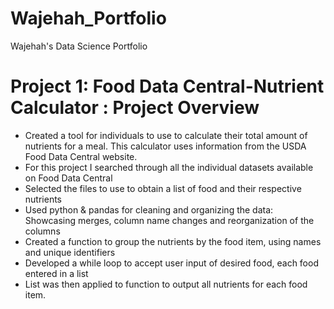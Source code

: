 # Wajehah_Portfolio
Wajehah's Data Science Portfolio

# Project 1: Food Data Central-Nutrient Calculator : Project Overview

* Created a tool for individuals to use to calculate their total amount of nutrients for a meal.  This calculator uses information from the USDA Food Data Central website.
* For this project I searched through all the individual datasets available on Food Data Central 
* Selected the files to use to obtain a list of food and their respective nutrients
* Used python & pandas for cleaning and organizing the data: Showcasing merges, column name changes and reorganization of the columns
* Created a function to group the nutrients by the food item, using names and unique identifiers
* Developed a while loop to accept user input of desired food, each food entered in a list
* List was then applied to function to output all nutrients for each food item.
